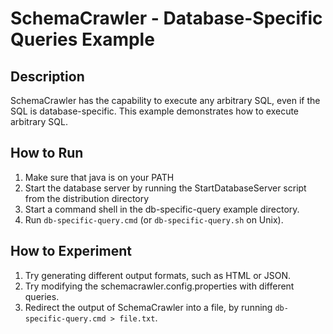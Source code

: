 # SchemaCrawler - Database-Specific Queries Example

## Description
SchemaCrawler has the capability to execute any arbitrary SQL, even if the SQL
is database-specific. This example demonstrates how to execute arbitrary SQL.

## How to Run
1. Make sure that java is on your PATH
2. Start the database server by running the StartDatabaseServer script from the distribution directory 
3. Start a command shell in the db-specific-query example directory. 
4. Run `db-specific-query.cmd` (or `db-specific-query.sh` on Unix). 

## How to Experiment
1. Try generating different output formats, such as HTML or JSON. 
2. Try modifying the schemacrawler.config.properties with different queries. 
3. Redirect the output of SchemaCrawler into a file, by running `db-specific-query.cmd > file.txt`. 
